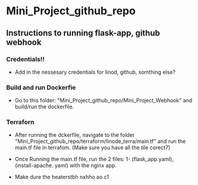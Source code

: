 # Mini_Project_github_repo
## Instructions to running flask-app, github webhook

### Credentials!!
- Add in the nessesary credentials for linod, github, somthing else?

### Build and run Dockerfie
- Go to this folder: "Mini_Project_github_repo/Mini_Project_Webhook" and build/run the dockerfile.


### Terraforn
- After running the dckerfile, navigate to the folder "Mini_Project_github_repo/terraform/linode_terra/main.tf" and run the main.tf file in terrafom. 
(Make sure you have all the tile corect7)

- Once Running the main.tf file, run the 2 files: 1- (flask_app.yaml), (install-apache. yaml) with the nginx app.


- Make dure the heaterstbh nxhho ao c1